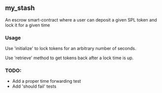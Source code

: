 ## my_stash

An escrow smart-contract where a user can deposit a given SPL token and lock it for a given time

### Usage

Use 'initialize' to lock tokens for an arbitrary number of seconds.

Use 'retrieve' method to get tokens back after a lock time is up.

### TODO:

- Add a proper time forwarding test
- Add 'should fail' tests


